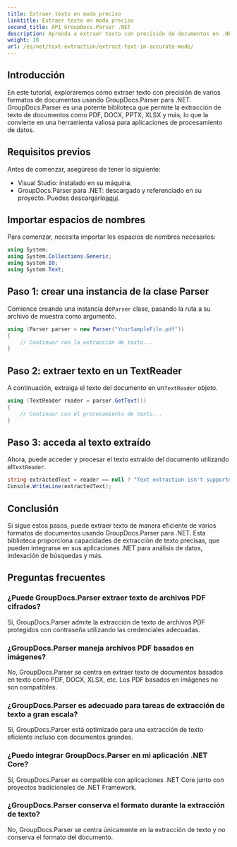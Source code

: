 ```yaml
---
title: Extraer texto en modo preciso
linktitle: Extraer texto en modo preciso
second_title: API GroupDocs.Parser .NET
description: Aprenda a extraer texto con precisión de documentos en .NET utilizando GroupDocs.Parser para un procesamiento de datos fluido.
weight: 18
url: /es/net/text-extraction/extract-text-in-accurate-mode/
---
```

## Introducción
En este tutorial, exploraremos cómo extraer texto con precisión de varios formatos de documentos usando GroupDocs.Parser para .NET. GroupDocs.Parser es una potente biblioteca que permite la extracción de texto de documentos como PDF, DOCX, PPTX, XLSX y más, lo que la convierte en una herramienta valiosa para aplicaciones de procesamiento de datos.
## Requisitos previos
Antes de comenzar, asegúrese de tener lo siguiente:
- Visual Studio: instalado en su máquina.
-  GroupDocs.Parser para .NET: descargado y referenciado en su proyecto. Puedes descargarlo[aquí](https://releases.groupdocs.com/parser/net/).

## Importar espacios de nombres
Para comenzar, necesita importar los espacios de nombres necesarios:
```csharp
using System;
using System.Collections.Generic;
using System.IO;
using System.Text;
```
## Paso 1: crear una instancia de la clase Parser
 Comience creando una instancia de`Parser` clase, pasando la ruta a su archivo de muestra como argumento.
```csharp
using (Parser parser = new Parser("YourSampleFile.pdf"))
{
    // Continuar con la extracción de texto...
}
```
## Paso 2: extraer texto en un TextReader
 A continuación, extraiga el texto del documento en un`TextReader` objeto.
```csharp
using (TextReader reader = parser.GetText())
{
    // Continuar con el procesamiento de texto...
}
```
## Paso 3: acceda al texto extraído
 Ahora, puede acceder y procesar el texto extraído del documento utilizando el`TextReader`.
```csharp
string extractedText = reader == null ? "Text extraction isn't supported" : reader.ReadToEnd();
Console.WriteLine(extractedText);
```

## Conclusión
Si sigue estos pasos, puede extraer texto de manera eficiente de varios formatos de documentos usando GroupDocs.Parser para .NET. Esta biblioteca proporciona capacidades de extracción de texto precisas, que pueden integrarse en sus aplicaciones .NET para análisis de datos, indexación de búsquedas y más.

## Preguntas frecuentes
### ¿Puede GroupDocs.Parser extraer texto de archivos PDF cifrados?
Sí, GroupDocs.Parser admite la extracción de texto de archivos PDF protegidos con contraseña utilizando las credenciales adecuadas.
### ¿GroupDocs.Parser maneja archivos PDF basados en imágenes?
No, GroupDocs.Parser se centra en extraer texto de documentos basados en texto como PDF, DOCX, XLSX, etc. Los PDF basados en imágenes no son compatibles.
### ¿GroupDocs.Parser es adecuado para tareas de extracción de texto a gran escala?
Sí, GroupDocs.Parser está optimizado para una extracción de texto eficiente incluso con documentos grandes.
### ¿Puedo integrar GroupDocs.Parser en mi aplicación .NET Core?
Sí, GroupDocs.Parser es compatible con aplicaciones .NET Core junto con proyectos tradicionales de .NET Framework.
### ¿GroupDocs.Parser conserva el formato durante la extracción de texto?
No, GroupDocs.Parser se centra únicamente en la extracción de texto y no conserva el formato del documento.